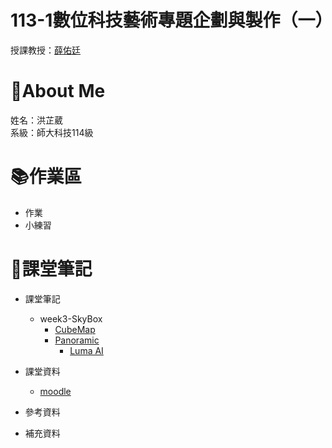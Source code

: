 # 113-1數位科技藝術專題企劃與製作（一）
授課教授：[薛佑廷](https://github.com/hsuehyt)
# :sheep:About Me
姓名：洪芷葳  
系級：師大科技114級
# :books:作業區
+ 作業
+ 小練習

# :closed_book:課堂筆記
+ 課堂筆記
    + week3-SkyBox
        + [CubeMap](https://docs.unity3d.com/Manual/class-Cubemap.html)
        + [Panoramic](https://docs.unity3d.com/Manual/VideoPanoramic.html)
            + [Luma AI](https://lumalabs.ai/dream-machine)
+ 課堂資料  
    + [moodle](https://moodle3.ntnu.edu.tw/course/view.php?id=45610)
+ 參考資料
   
+ 補充資料
